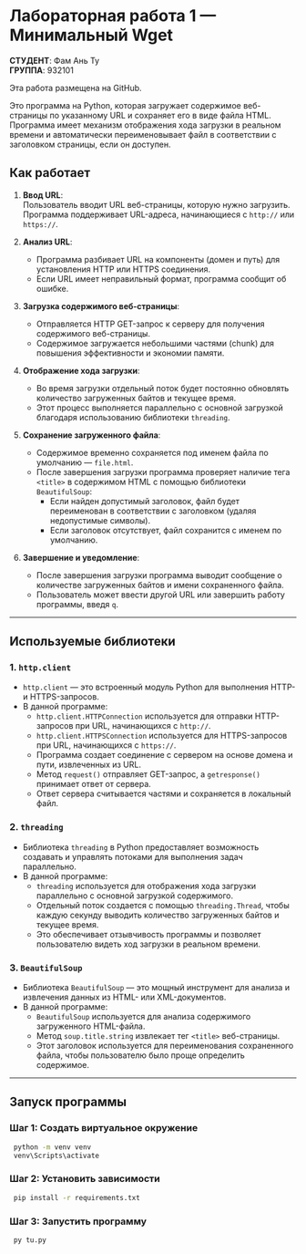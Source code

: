 # Лабораторная работа 1 — Минимальный Wget

**СТУДЕНТ**: Фам Ань Ту  
**ГРУППА**: 932101  

Эта работа размещена на GitHub.

Это программа на Python, которая загружает содержимое веб-страницы по указанному URL и сохраняет его в виде файла HTML. Программа имеет механизм отображения хода загрузки в реальном времени и автоматически переименовывает файл в соответствии с заголовком страницы, если он доступен.

## Как работает

1. **Ввод URL**:  
   Пользователь вводит URL веб-страницы, которую нужно загрузить. Программа поддерживает URL-адреса, начинающиеся с `http://` или `https://`.

2. **Анализ URL**:  
   - Программа разбивает URL на компоненты (домен и путь) для установления HTTP или HTTPS соединения.
   - Если URL имеет неправильный формат, программа сообщит об ошибке.

3. **Загрузка содержимого веб-страницы**:  
   - Отправляется HTTP GET-запрос к серверу для получения содержимого веб-страницы.
   - Содержимое загружается небольшими частями (chunk) для повышения эффективности и экономии памяти.

4. **Отображение хода загрузки**:  
   - Во время загрузки отдельный поток будет постоянно обновлять количество загруженных байтов и текущее время.
   - Этот процесс выполняется параллельно с основной загрузкой благодаря использованию библиотеки `threading`.

5. **Сохранение загруженного файла**:  
   - Содержимое временно сохраняется под именем файла по умолчанию — `file.html`.
   - После завершения загрузки программа проверяет наличие тега `<title>` в содержимом HTML с помощью библиотеки `BeautifulSoup`:
     - Если найден допустимый заголовок, файл будет переименован в соответствии с заголовком (удаляя недопустимые символы).
     - Если заголовок отсутствует, файл сохранится с именем по умолчанию.

6. **Завершение и уведомление**:  
   - После завершения загрузки программа выводит сообщение о количестве загруженных байтов и имени сохраненного файла.
   - Пользователь может ввести другой URL или завершить работу программы, введя `q`.

---

## Используемые библиотеки

### 1. **`http.client`**
- `http.client` — это встроенный модуль Python для выполнения HTTP- и HTTPS-запросов.  
- В данной программе:
  - `http.client.HTTPConnection` используется для отправки HTTP-запросов при URL, начинающихся с `http://`.
  - `http.client.HTTPSConnection` используется для HTTPS-запросов при URL, начинающихся с `https://`.
  - Программа создает соединение с сервером на основе домена и пути, извлеченных из URL.
  - Метод `request()` отправляет GET-запрос, а `getresponse()` принимает ответ от сервера.
  - Ответ сервера считывается частями и сохраняется в локальный файл.

### 2. **`threading`**
- Библиотека `threading` в Python предоставляет возможность создавать и управлять потоками для выполнения задач параллельно.  
- В данной программе:
  - `threading` используется для отображения хода загрузки параллельно с основной загрузкой содержимого.
  - Отдельный поток создается с помощью `threading.Thread`, чтобы каждую секунду выводить количество загруженных байтов и текущее время.
  - Это обеспечивает отзывчивость программы и позволяет пользователю видеть ход загрузки в реальном времени.

### 3. **`BeautifulSoup`**
- Библиотека `BeautifulSoup` — это мощный инструмент для анализа и извлечения данных из HTML- или XML-документов.  
- В данной программе:
  - `BeautifulSoup` используется для анализа содержимого загруженного HTML-файла.
  - Метод `soup.title.string` извлекает тег `<title>` веб-страницы.
  - Этот заголовок используется для переименования сохраненного файла, чтобы пользователю было проще определить содержимое.

---

## Запуск программы
### Шаг 1: Создать виртуальное окружение
```bash
 python -m venv venv
 venv\Scripts\activate
```
### Шаг 2: Установить зависимости
```bash
 pip install -r requirements.txt
```
### Шаг 3: Запустить программу
```bash
 py tu.py
```
